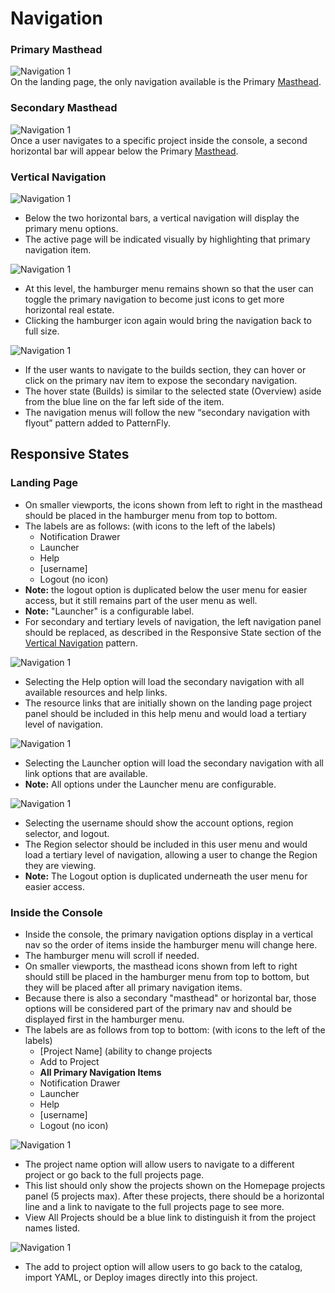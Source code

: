 # Navigation

### Primary Masthead
![Navigation 1](img/PrimaryMasthead.png)  
On the landing page, the only navigation available is the Primary [Masthead](http://openshift.github.io/openshift-origin-design/web-console/4-patterns/masthead).

### Secondary Masthead
![Navigation 1](img/SecondaryMasthead.png)  
Once a user navigates to a specific project inside the console, a second horizontal bar will appear below the Primary [Masthead](http://openshift.github.io/openshift-origin-design/web-console/4-patterns/masthead).

### Vertical Navigation
![Navigation 1](img/NAVIGATION-3.png)

- Below the two horizontal bars, a vertical navigation will display the primary menu options.
- The active page will be indicated visually by highlighting that primary navigation item.

![Navigation 1](img/NAVIGATION-4.png)

- At this level, the hamburger menu remains shown so that the user can toggle the primary navigation to become just icons to get more horizontal real estate.
- Clicking the hamburger icon again would bring the navigation back to full size.

![Navigation 1](img/NAVIGATION-3B.png)

- If the user wants to navigate to the builds section, they can hover or click on the primary nav item to expose the secondary navigation.
- The hover state (Builds) is similar to the selected state (Overview) aside from the blue line on the far left side of the item.
- The navigation menus will follow the new “secondary navigation with flyout” pattern  added to PatternFly.

## Responsive States

### Landing Page
- On smaller viewports, the icons shown from left to right in the masthead should be placed in the hamburger menu from top to bottom.
- The labels are as follows: (with icons to the left of the labels)
	- Notification Drawer
	- Launcher
	- Help
	- [username]
	- Logout (no icon)
- **Note:** the logout option is duplicated below the user menu for easier access, but it still remains part of the user menu as well.
- **Note:** "Launcher" is a configurable label.
- For secondary and tertiary levels of navigation, the left navigation panel should be replaced, as described in the Responsive State section of the [Vertical Navigation](http://www.patternfly.org/pattern-library/navigation/vertical-navigation/#/design) pattern.

![Navigation 1](img/NAVIGATION-6.png)

- Selecting the Help option will load the secondary navigation with all available resources and help links.
- The resource links that are initially shown on the landing page project panel should be included in this help menu and would load a tertiary level of navigation.

![Navigation 1](img/NAVIGATION-1C.png)

- Selecting the Launcher option will load the secondary navigation with all link options that are available.
- **Note:** All options under the Launcher menu are configurable.  

![Navigation 1](img/NAVIGATION-1.png)

- Selecting the username should show the account options, region selector, and logout.
- The Region selector should be included in this user menu and would load a tertiary level of navigation, allowing a user to change the Region they are viewing.
- **Note:** The Logout option is duplicated underneath the user menu for easier access.

### Inside the Console

- Inside the console, the primary navigation options display in a vertical nav so the order of items inside the hamburger menu will change here.
- The hamburger menu will scroll if needed.
- On smaller viewports, the masthead icons shown from left to right should still be placed in the hamburger menu from top to bottom, but they will be placed after all primary navigation items.
- Because there is also a secondary "masthead" or horizontal bar, those options will be considered part of the primary nav and should be displayed first in the hamburger menu.
- The labels are as follows from top to bottom: (with icons to the left of the labels)
	- [Project Name] (ability to change projects
	- Add to Project
	- **All Primary Navigation Items**
	- Notification Drawer
	- Launcher
	- Help
	- [username]
	- Logout (no icon)

![Navigation 1](img/NAVIGATION-7.png)
- The project name option will allow users to navigate to a different project or go back to the full projects page.
- This list should only show the projects shown on the Homepage projects panel (5 projects max). After these projects, there should be a horizontal line and a link to navigate to the full projects page to see more.
- View All Projects should be a blue link to distinguish it from the project names listed.

![Navigation 1](img/NAVIGATION-2C.png)
- The add to project option will allow users to go back to the catalog, import YAML, or Deploy images directly into this project.
